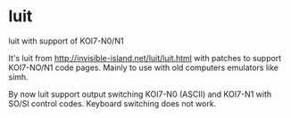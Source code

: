 # luit
luit with support of KOI7-N0/N1

It's luit from http://invisible-island.net/luit/luit.html with patches to support KOI7-NO/N1 code pages. Mainly to use with old computers emulators like simh.

By now luit support output switching KOI7-N0 (ASCII) and KOI7-N1 with SO/SI control codes. Keyboard switching does not work.
